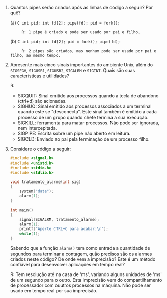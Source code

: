 1. Quantos pipes serão criados após as linhas de código a seguir? Por quê?

	(a)
		```C
		int pid;
		int fd[2];
		pipe(fd);
		pid = fork();
		```
	
			R: 1 pipe é criado e pode ser usado por pai e filho.		

	(b)
		```C
		int pid;
		int fd[2];
		pid = fork();
		pipe(fd);
		```

			R: 2 pipes são criados, mas nenhum pode ser usado por pai e filho, ao mesmo tempo.

2. Apresente mais cinco sinais importantes do ambiente Unix, além do `SIGSEGV`, `SIGUSR1`, `SIGUSR2`, `SIGALRM` e `SIGINT`. Quais são suas características e utilidades?

	R: 
	- SIGQUIT: Sinal emitido aos processos quando a tecla de abandono (ctrl+d) são acionadas.
	- SIGHUO: Sinal emitido aos processos associados a um terminal quando este se "desconecta". Este sinal também é emitido a cada processo de um grupo quando chefe termina a sua execução.
	- SIGKILL: ferramenta para matar processos. Não pode ser ignorada, nem intercepitada.
	- SIGPIPE: Escrita sobre um pipe não aberto em leitura.
	- SIGCLD: Enviado ao pai pela terminação de um processo filho.

3. Considere o código a seguir:

	```C
	#include <signal.h>
	#include <unistd.h>
	#include <stdio.h>
	#include <stdlib.h>

	void tratamento_alarme(int sig)
	{
		system("date");
		alarm(1);
	}

	int main()
	{
		signal(SIGALRM, tratamento_alarme);
		alarm(1);
		printf("Aperte CTRL+C para acabar:\n");
		while(1);
	}
	```

	Sabendo que a função `alarm()` tem como entrada a quantidade de segundos para terminar a contagem, quão precisos são os alarmes criados neste código? De onde vem a imprecisão? Este é um método confiável para desenvolver aplicações em tempo real?

	R: Tem resolução até na casa de 'ms', variando alguns unidades de 'ms' de um segundo para o outro. Esta imprecisão vem do compartilhamento de processador com ouutros processos na máquina. Não pode ser usado em tempo real por sua imprecisão.
